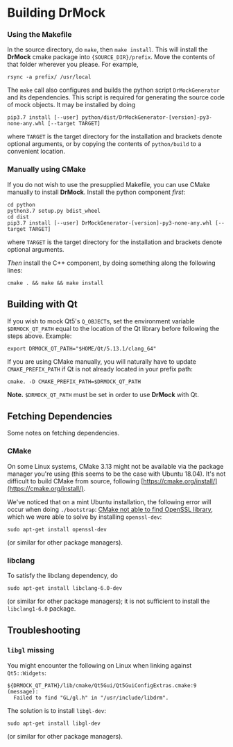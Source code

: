 <!-- 
Copyright 2019 Ole Kliemann, Malte Kliemann

This file is part of DrMock.

DrMock is free software: you can redistribute it and/or modify it
under the terms of the GNU General Public License as published by
the Free Software Foundation, either version 3 of the License, or
(at your option) any later version.

DrMock is distributed in the hope that it will be useful, but
WITHOUT ANY WARRANTY; without even the implied warranty of
MERCHANTABILITY or FITNESS FOR A PARTICULAR PURPOSE.  See the GNU
General Public License for more details.

You should have received a copy of the GNU General Public License
along with DrMock.  If not, see <https://www.gnu.org/licenses/>.
-->

# Building DrMock

### Using the Makefile

In the source directory, do `make`, then `make install`. This will
install the **DrMock** cmake package into `{SOURCE_DIR}/prefix`. Move
the contents of that folder wherever you please. For example,
```
rsync -a prefix/ /usr/local
```

The `make` call also configures and builds the python script
`DrMockGenerator` and its dependencies. This script is required for
generating the source code of mock objects. It may be installed by doing

```
pip3.7 install [--user] python/dist/DrMockGenerator-[version]-py3-none-any.whl [--target TARGET]
```
where `TARGET` is the target directory for the installation and brackets
denote optional arguments, or by copying the contents of `python/build`
to a convenient location.

### Manually using CMake

If you do not wish to use the presupplied Makefile, you can use CMake
manually to install **DrMock**. Install the python component _first_:
```
cd python
python3.7 setup.py bdist_wheel
cd dist
pip3.7 install [--user] DrMockGenerator-[version]-py3-none-any.whl [--target TARGET]
```
where `TARGET` is the target directory for the installation and brackets
denote optional arguments.

_Then_ install the C++ component, by doing something along the following
lines:
```
cmake . && make && make install
```

## Building with Qt

If you wish to mock Qt5's `Q_OBJECT`s, set the environment variable
`$DRMOCK_QT_PATH` equal to the location of the Qt library before
following the steps above. Example:
```
export DRMOCK_QT_PATH="$HOME/Qt/5.13.1/clang_64"
```
If you are using CMake manually, you will naturally have to update
`CMAKE_PREFIX_PATH` if Qt is not already located in your prefix path:
```
cmake. -D CMAKE_PREFIX_PATH=$DRMOCK_QT_PATH
```

**Note.** `$DRMOCK_QT_PATH` must be set in order to use **DrMock** with
  Qt.

## Fetching Dependencies

Some notes on fetching dependencies. 

### CMake

On some Linux systems, CMake 3.13 might not be available via the package
manager you're using (this seems to be the case with Ubuntu 18.04). It's
not difficult to build CMake from source, following
[https://cmake.org/install/](https://cmake.org/install/).

We've noticed that on a mint Ubuntu installation, the following error
will occur when doing `./bootstrap`: [CMake not able to find OpenSSL
library](https://stackoverflow.com/questions/16248775/cmake-not-able-to-find-openssl-library),
which we were able to solve by installing `openssl-dev`:
```
sudo apt-get install openssl-dev
```
(or similar for other package managers).

### libclang

To satisfy the libclang dependency, do
```
sudo apt-get install libclang-6.0-dev
```
(or similar for other package managers); it is not sufficient to install
the `libclang1-6.0` package.

## Troubleshooting

### `libgl` missing

You might encounter the following on Linux when linking against
`Qt5::Widgets`:
```
${DRMOCK_QT_PATH}/lib/cmake/Qt5Gui/Qt5GuiConfigExtras.cmake:9 (message):
  Failed to find "GL/gl.h" in "/usr/include/libdrm".
```
The solution is to install `libgl-dev`:
```
sudo apt-get install libgl-dev
```
(or similar for other package managers).

